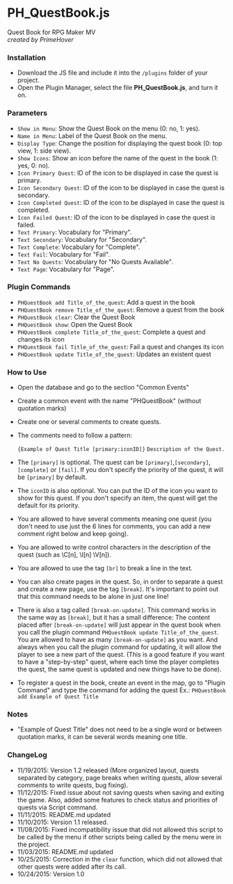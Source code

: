 # PH_QuestBook.js
Quest Book for RPG Maker MV  
*created by PrimeHover*

### Installation
* Download the JS file and include it into the ```/plugins``` folder of your project.
* Open the Plugin Manager, select the file **PH_QuestBook.js**, and turn it on.

### Parameters
* ``Show in Menu``:  Show the Quest Book on the menu (0: no, 1: yes).
* ``Name in Menu``: Label of the Quest Book on the menu.
* ``Display Type``: Change the position for displaying the quest book (0: top view, 1: side view).
* ``Show Icons``: Show an icon before the name of the quest in the book (1: yes, 0: no).
* ``Icon Primary Quest``: ID of the icon to be displayed in case the quest is primary.
* ``Icon Secondary Quest``: ID of the icon to be displayed in case the quest is secondary.
* ``Icon Completed Quest``: ID of the icon to be displayed in case the quest is completed.
* ``Icon Failed Quest``: ID of the icon to be displayed in case the quest is failed.
* ``Text Primary``: Vocabulary for "Primary".
* ``Text Secondary``: Vocabulary for "Secondary".
* ``Text Complete``: Vocabulary for "Complete".
* ``Text Fail``: Vocabulary for "Fail".
* ``Text No Quests``: Vocabulary for "No Quests Available".
* ``Text Page``: Vocabulary for "Page".

### Plugin Commands
* ``PHQuestBook add Title_of_the_quest``: Add a quest in the book
* ``PHQuestBook remove Title_of_the_quest``: Remove a quest from the book
* ``PHQuestBook clear``: Clear the Quest Book
* ``PHQuestBook show``: Open the Quest Book
* ``PHQuestBook complete Title_of_the_quest``: Complete a quest and changes its icon
* ``PHQuestBook fail Title_of_the_quest``: Fail a quest and changes its icon
* ``PHQuestBook update Title_of_the_quest``: Updates an existent quest

### How to Use
* Open the database and go to the section "Common Events"
* Create a common event with the name "PHQuestBook" (without quotation marks)
* Create one or several comments to create quests.
* The comments need to follow a pattern:

    ``{Example of Quest Title [primary:iconID]}``
    ``Description of the Quest.``

* The ``[primary]`` is optional. The quest can be ``[primary]``,``[secondary]``, ``[complete]`` or ``[fail]``. If you don't specify the priority of the quest, it will be ``[primary]`` by default.
* The ``iconID`` is also optional. You can put the ID of the icon you want to show for this quest. If you don't specify an item, the quest will get the default for its priority.
* You are allowed to have several comments meaning one quest (you don't need to use just the 6 lines for comments, you can add a new comment right below and keep going).
* You are allowed to write control characters in the description of the quest (such as \C[n], \I[n] \V[n]).
* You are allowed to use the tag ``[br]`` to break a line in the text.
* You can also create pages in the quest. So, in order to separate a quest and create a new page, use the tag ``[break]``. It's important to point out that this command needs to be alone in just one line!
* There is also a tag called ``[break-on-update]``. This command works in the same way as ``[break]``, but it has a small difference: The content placed after ``[break-on-update]`` will just appear in the quest book when you call the plugin command ``PHQuestBook update Title_of_the_quest``.
You are allowed to have as many ``[break-on-update]`` as you want. And always when you call the plugin command for updating, it will allow the player to see a new part of the quest.
(This is a good feature if you want to have a "step-by-step" quest, where each time the player completes the quest, the same quest is updated and new things have to be done).
* To register a quest in the book, create an event in the map, go to "Plugin Command" and type the command for adding the quest
    Ex.: ``PHQuestBook add Example of Quest Title``

### Notes

* "Example of Quest Title" does not need to be a single word or between quotation marks, it can be several words meaning one title.

### ChangeLog

* 11/19/2015: Version 1.2 released (More organized layout, quests separated by category, page breaks when writing quests, allow several comments to write quests, bug fixing).
* 11/12/2015: Fixed issue about not saving quests when saving and exiting the game. Also, added some features to check status and priorities of quests via Script command.
* 11/11/2015: README.md updated
* 11/10/2015: Version 1.1 released.
* 11/08/2015: Fixed incompatibility issue that did not allowed this script to be called by the menu if other scripts being called by the menu were in the project.
* 11/03/2015: README.md updated
* 10/25/2015: Correction in the ``clear`` function, which did not allowed that other quests were added after its call.
* 10/24/2015: Version 1.0
